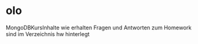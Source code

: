# olo
MongoDBKursInhalte wie erhalten
Fragen und Antworten zum Homework sind im Verzeichnis hw hinterlegt
